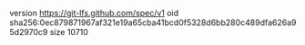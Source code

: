 version https://git-lfs.github.com/spec/v1
oid sha256:0ec879871967af321e19a65cba41bcd0f5328d6bb280c489dfa626a95d2970c9
size 10710
